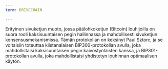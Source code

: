 ```yaml
---
term: DRIVECHAIN

---
```

Erityinen sivuketjun muoto, jossa päälohkoketjun (Bitcoin) louhijoilla on suora rooli kaksisuuntaisen pegin hallinnassa ja mahdollisesti sivuketjun konsensusmekanismissa. Tämän protokollan on keksinyt Paul Sztorc, ja se voitaisiin toteuttaa kiistanalaisen BIP300-protokollan avulla, joka mahdollistaisi kaksisuuntaisen pegin kaivostyöläisten kanssa, ja BIP301-protokollan avulla, joka mahdollistaisi yhdistetyn louhinnan optimaalisen käytön.